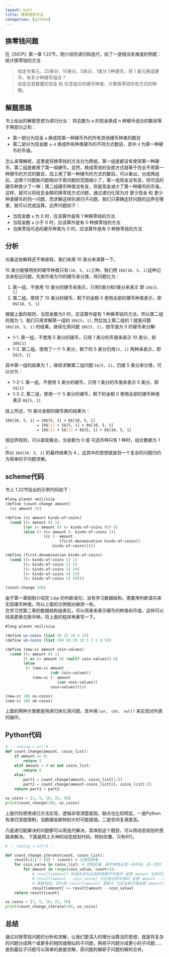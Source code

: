 ```yaml
---
layout: post
title: 换零钱的方法
categories: [python]
---
```


## 换零钱问题

在《SICP》第一章 1.22节，刚介绍完递归和迭代，给了一道相当有难度的例题：统计换零钱的方法  

> 给定半美元、25美分、10美分、5美分、1美分 5种硬币，将 1 美元换成硬币，有多少种硬币组合？  
> 给定任意数量的现金 和 任意组合的硬币种类，计算换零钱所有方式的种数。  

## 解题思路

书上给出的解题思想为递归分治：
将总数为 a 的现金换成 n 种硬币组合的数目等于两部分之和：

* 第一部分为现金 `a` 换成除第一种硬币外的所有其他硬币种类的数目  
* 第二部分为现金数 `a-d` 换成所有种类硬币的不同方式数目，其中 `d` 为第一种硬币的币值。

怎么来理解呢，这里是将换零钱的方法分为两组，第一组是都没有使用第一种硬币，第二组是都用了第一咱硬币。显然，换成零钱的全部方式就等于完全不用第一种硬币的方式的数目，加上用了第一种硬币的方式的数目。可以看出，分成两组后，这两个问题新问题相对于原问题的范围缩小了，第一组现金没有变，但可选的硬币种类少了一种；第二组硬币种类没有变，但是现金减少了第一种硬币的币值。  
这样，就可以将给定金额的换零钱方式问题，通过递归化简为对 更少现金 和 更少种类硬币的同一问题，而求解这样的递归子问题，我们只需确定好问题的边界在哪里，就可以完成运算。边界问题如下：

* 当现金数 `a` 为 0 时，应该算作是有 1 种换零钱的方法  
* 当现金数 `a` 小于 0 时，应该算作是有 0 种换零钱的方法
* 当换零钱可选的硬币种类为 0 时，应该算作是有 0 种换零钱的方法

## 分析

光看这些解释还不够直观，我们来用 10 美分来演算一下。

10 美分能够用到的硬币种类只有`[10, 5, 1]`三种。我们用 `10$[10, 5, 1]`这种记法来标记问题。先按币值为10的硬币来分类，将问题化为：

1. 第一组，不使用 10 美分的硬币来表示，只用5美分和1美分来表示 即 `10$[5, 1]`  
2. 第二组，使用了 10 美分的硬币，剩下的金额 0 使用全部的硬币种类表示，即 `0$[10, 5, 1]`  

根据上面的规则，当现金数为0 时，应该算作是有 1 种换零钱的方法，所以第二组的值为 1。我们只用求解第一组的 `10$[5, 1]`, 然后加上第二组的 1 就是问题 `10$[10, 5, 1]` 的结果。继续化简问题 `10$[5, 1]`，按币值为 5 的硬币来分解:

* 1-1. 第一组，不使用 5 美分的硬币，只用 1 美分的币值来表示 10 美分，即 `10$[1]`  
* 1-2. 第二组，使用了一个 5 美分，剩下的 5 美分仍用`[5, 1]` 两种来表示，即 `5$[5, 1]`

其中第一组的结果为 1 ，继续求解第二组问题 `5$[5, 1]`，仍按 5 美分来分类，可以分为：

* 1-2-1. 第一组，不使用 5 美分的硬币，只用 1 美分的币值来表示 5 美分，即 `5$[1]`
* 1-2-2. 第二组，使用一个 5 美分的硬币，剩下的金额 0 使用全部的硬币种类表示 `0$[5, 1]`

综上所述，10 美分金额的硬币换的结果为：

```bash
10$[10, 5, 1] = 10$[5, 1] + 0$[10, 5, 1]
              = 10$[1] + 5$[5, 1] + 0$[10, 5, 1]
              = 10$[1] + 5$[1] + 0$[5, 1] + 0$[10, 5, 1]
```

按边界规则，可以直观看出，当金额为 0 或 可选币种只有 1 种时，组合数都为 1 。  
所以 `10$[10, 5, 1]` 的最终结果为 4 。这其中的思想就是将一个复杂的问题归约为简单的子问题求解。

## scheme代码

书上 1.22节给出的示例代码如下：

```scheme
#lang planet neil/sicp
(define (count-change amount)
  (cc amount 5))

(define (cc amount kinds-of-coins)
  (cond ((= amount 0) 1)
        ((or (< amount 0) (= kinds-of-coins 0)) 0)
        (else (+ (cc amount (- kinds-of-coins 1))
                 (cc (- amount
                        (first-denomination kinds-of-coins))
                     kinds-of-coins)))))

(define (first-denomination kinds-of-coins)
  (cond ((= kinds-of-coins 1) 1)
        ((= kinds-of-coins 2) 5)
        ((= kinds-of-coins 3) 10)
        ((= kinds-of-coins 4) 25)
        ((= kinds-of-coins 5) 50)))

(count-change 100)

```

由于第一章刚刚介绍完 Lisp 的判断语句，没有学习数据结构，需要用判断语句来实现硬币种类，所以上面的示例相对麻烦一些。  
在学习完第二章的数据结构链表后，可以用表来表示硬币的种类和币值，这样可以轻易更换兑换币种。将上面的程序再重写一下。

```scheme
#lang planet neil/sicp

(define us-coins (list 50 25 10 5 1))
(define uk-coins (list 100 50 20 10 5 2 1 0.5))

(define (new-cc amount coin-values)
  (cond ((= amount 0) 1)
        (( or (< amount 0) (null? coin-values)) 0)
        (else
         (+ (new-cc amount
                    (cdr coin-values))
            (new-cc (- amount
                       (car coin-values))
                    coin-values)))))

(new-cc 100 us-coins)
(new-cc 100 uk-coins)  

```

上面的两种方案都是用递归来化简问题，其中用 `car`、 `cdr`、 `null?` 来实现对列表的操作。

## Python代码

```python
# -- coding = utf-8 --
def count_change(amount, coins_list):
    if amount == 0:
        return 1
    elif amount < 0 or not coins_list:
        return 0
    else:
        part1 = count_change(amount, coins_list[1:])
        part2 = count_change(amount-coins_list[0], coins_list[:])
    return part1 + part2

us_coins = [1, 5, 10, 25, 50]
print(count_change(100, us_coins)

```

上面代码使用递归方法实现，逻辑非常清楚直观。缺点也比较明显，一是Python 有递归深度限制，当数据金额特别大时可能报错。二是空间复用度高。

凡是递归能解决的问题都可以用迭代解决，具体到这个题目，可以用动态规划的思路来解决。
下面是网上大神的动态规划代码，特别优雅，只有6行。

```python
# -- coding = utf-8 --

def count_change_iterate(count, coins_list):
    result=[1] + [0] * (count) # 设置结果集
    for coin_value in coins_list: # 控制变量，硬币种类从第一种开始，逐一添加
        for amount in range(coin_value, count+1):  
            # result[amount] 存储未添加当前种类硬币币值时 金额 amount 全部兑换的方式
            # result[amount - coin_value] 为包括当前币值时 金额 amount - coin_value可以兑换的方式
            # 两者相加，则为将 result[amount] 更新为 包括当前币值金额 amount可以兑换的方式
            result[amount] += result[amount - coin_value]
    return result[count]

us_coins = [1, 5, 10, 25, 50]
print(count_change_iterate(100, us_coins)

```

## 总结

通过对换零钱问题的分析和求解，让我们更深入的理分治算法的思想，就是将复杂的问题分成两个或更多的相同或相似的子问题，再把子问题分成更小的子问题……直到最后子问题可以简单的直接求解，原问题的解即子问题的解的合并。  
